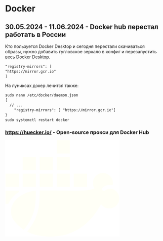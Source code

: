 # Docker

## 30.05.2024 - 11.06.2024 - Docker hub перестал работать в России

Кто пользуется Docker Desktop и сегодня перестали скачиваться образы, нужно добавить гугловское зеркало в конфиг и
перезапустить весь Docker Desktop.

```
"registry-mirrors": [
"https://mirror.gcr.io"
]
```

На луниксах докер лечится также:

```
sudo nano /etc/docker/daemon.json
{
  // ...
    "registry-mirrors": [ "https://mirror.gcr.io"]
}
sudo systemctl restart docker
```

### https://huecker.io/ - Open-source прокси для Docker Hub

![huecker.svg](huecker.svg)